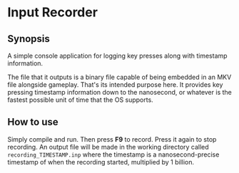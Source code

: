 # Input Recorder

## Synopsis
A simple console application for logging key presses along with timestamp
information.

The file that it outputs is a binary file capable of being embedded in an MKV
file alongside gameplay. That's its intended purpose here. It provides key
pressing timestamp information down to the nanosecond, or whatever is the
fastest possible unit of time that the OS supports.

## How to use
Simply compile and run. Then press **F9** to record. Press it again to stop
recording. An output file will be made in the working directory called
`recording_TIMESTAMP.inp` where the timestamp is a nanosecond-precise timestamp
of when the recording started, multiplied by 1 billion.
